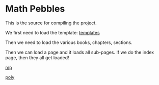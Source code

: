# Math Pebbles

This is the source for compiling the project. 

We first need to load the template: [templates](templates.md "load:")

Then we need to load the various books, chapters, sections. 

Then we can load a page and it loads all sub-pages. If we do the index page,
then they all get loaded!

[mp](pages/index.md "load:")

[poly](pages/algebra_polynomials.md "load")



